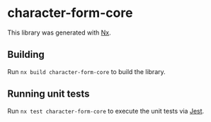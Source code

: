 # character-form-core

This library was generated with [Nx](https://nx.dev).

## Building

Run `nx build character-form-core` to build the library.

## Running unit tests

Run `nx test character-form-core` to execute the unit tests via [Jest](https://jestjs.io).
